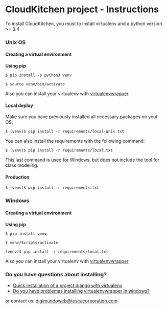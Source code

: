 # CloudKitchen project - Instructions

To install CloudKitchen, you must to install virtualenv and a python version >= 3.4


### Unix OS 

#### Creating a virtual environment

**Using pip**

    $ pip install -p python3 venv

    $ source venv/bin/activate

Also you can install your virtualenv with [virtualenvwrapper](https://virtualenvwrapper.readthedocs.io/en/latest/)

#### Local deploy

Make sure you have previously installed all necessary packages on yout OS.

	$ (venv)$ pip install -r requirements/local-unix.txt

You can also install the requirements with the following command:

	$ (venv)$ pip install -r requirements/local.txt

This last command is used for Windows, but does not include the tool for class modeling.
	
#### Production

    $ (venv)$ pip install -r requirements.txt

### Windows

#### Creating a virtual environment

**Using pip**

	$ pip install venv

	$ venv/Scripts/activate

	(venv)$ pip install -r requirements/local.txt

Also you can install your virtualenv with [virtualenvwrapper](https://pypi.python.org/pypi/virtualenvwrapper-win)

### Do you have questions about installing?
* [Quick installation of a project django with virtualenv](https://tutorial.djangogirls.org/es/django_installation/)
* [Do you have problemas installing virtualenvwrapper in windows?](https://docs.google.com/presentation/d/1hcTZYw8nJFJ4C59wHb9Z_c8U_oFSeL-nVX8yT0f-aKE/edit?usp=sharing)

or contact us: [digimundoweb@tescacorporation.com](mailto:digimundoweb@tescacorporation.com)
    